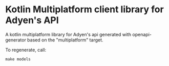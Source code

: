 #  Kotlin Multiplatform client library for Adyen's API

A kotlin multiplatform library for Adyen's api generated with openapi-generator based on the "multiplatform" target.

To regenerate, call:

```
make models
```

